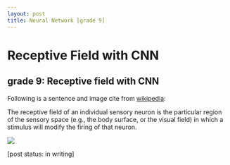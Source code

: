 ```yaml
---
layout: post
title: Neural Network [grade 9]
---
```


# Receptive Field with CNN

## grade 9: Receptive field with CNN

Following is a sentence and image cite from [wikipedia](https://en.wikipedia.org/wiki/Receptive_field):

The receptive field of an individual sensory neuron is the particular region of the sensory space (e.g., the body surface, or the visual field) in which a stimulus will modify the firing of that neuron. 

<img src="https://upload.wikimedia.org/wikipedia/commons/thumb/6/68/Conv_layer.png/231px-Conv_layer.png">

[post status: in writing]